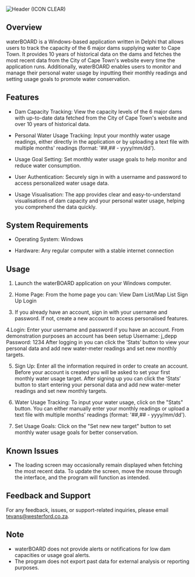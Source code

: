 ![Header (ICON CLEAR)](https://github.com/tevans2/waterBOARD/assets/112323985/79640a5d-90cc-43f8-8481-84413633dc15)

## Overview

waterBOARD is a Windows-based application written in Delphi that allows users to track the capacity of the 6 major dams supplying water to Cape Town. It provides 10 years of historical data on the dams and fetches the most recent data from the City of Cape Town's website every time the application runs. Additionally, waterBOARD enables users to monitor and manage their personal water usage by inputting their monthly readings and setting usage goals to promote water conservation.

## Features

- Dam Capacity Tracking: View the capacity levels of the 6 major dams with up-to-date data fetched from the City of Cape Town's website and over 10 years of historical data.

- Personal Water Usage Tracking: Input your monthly water usage readings, either directly in the application or by uploading a text file with multiple months' readings (format: '##,## - yyyy/mm/dd').

- Usage Goal Setting: Set monthly water usage goals to help monitor and reduce water consumption.

- User Authentication: Securely sign in with a username and password to access personalized water usage data.

- Usage Visualisation: The app provides clear and easy-to-understand visualisations of dam capacity and your personal water usage, helping you comprehend the data quickly.

## System Requirements

- Operating System: Windows

- Hardware: Any regular computer with a stable internet connection

## Usage

1. Launch the waterBOARD application on your Windows computer.

2. Home Page:
From the home page you can:
View Dam List/Map List
Sign Up
Login

3. If you already have an account, sign in with your username and password. If not, create a new account to access personalised features.

4.Login:
Enter your username and password if you have an account.
From demonstration purposes an account has been setup
Username:	j_depp
Password:	1234
After logging in you can click the ‘Stats’ button to view your personal data and add new water-meter readings and set new monthly targets.

5. Sign Up:
Enter all the information required in order to create an account.
Before your account is created you will be asked to set your first monthly water usage target.
After signing up you can click the ‘Stats’ button to start entering your personal data and add new water-meter readings and set new monthly targets.

6. Water Usage Tracking: 
To input your water usage, click on the "Stats" button.
You can either manually enter your monthly readings or upload a text file with multiple months' readings (format: '##,## - yyyy/mm/dd').

7. Set Usage Goals:
Click on the "Set new new target" button to set monthly water usage goals for better conservation.

## Known Issues

- The loading screen may occasionally remain displayed when fetching the most recent data. To update the screen, move the mouse through the interface, and the program will function as intended.

## Feedback and Support

For any feedback, issues, or support-related inquiries, please email tevans@westerford.co.za.

## Note

- waterBOARD does not provide alerts or notifications for low dam capacities or usage goal alerts.
- The program does not export past data for external analysis or reporting purposes.




